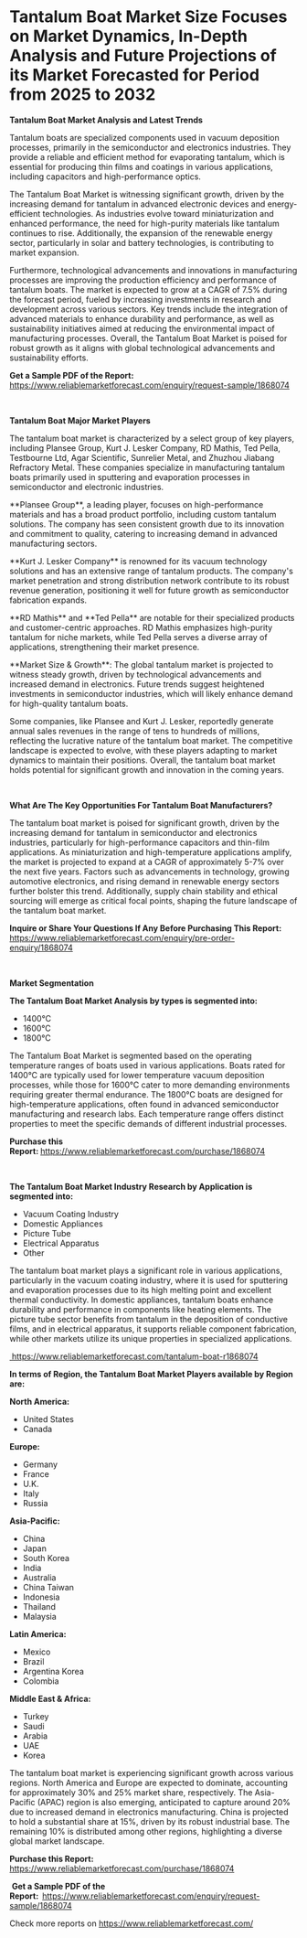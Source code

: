 <p><h1>Tantalum Boat Market Size Focuses on Market Dynamics, In-Depth Analysis and Future Projections of its Market Forecasted for Period from 2025 to 2032</h1></p><p><strong>Tantalum Boat Market Analysis and Latest Trends</strong></p>
<p><p>Tantalum boats are specialized components used in vacuum deposition processes, primarily in the semiconductor and electronics industries. They provide a reliable and efficient method for evaporating tantalum, which is essential for producing thin films and coatings in various applications, including capacitors and high-performance optics. </p><p>The Tantalum Boat Market is witnessing significant growth, driven by the increasing demand for tantalum in advanced electronic devices and energy-efficient technologies. As industries evolve toward miniaturization and enhanced performance, the need for high-purity materials like tantalum continues to rise. Additionally, the expansion of the renewable energy sector, particularly in solar and battery technologies, is contributing to market expansion.</p><p>Furthermore, technological advancements and innovations in manufacturing processes are improving the production efficiency and performance of tantalum boats. The market is expected to grow at a CAGR of 7.5% during the forecast period, fueled by increasing investments in research and development across various sectors. Key trends include the integration of advanced materials to enhance durability and performance, as well as sustainability initiatives aimed at reducing the environmental impact of manufacturing processes. Overall, the Tantalum Boat Market is poised for robust growth as it aligns with global technological advancements and sustainability efforts.</p></p>
<p><strong>Get a Sample PDF of the Report:&nbsp;</strong> <a href="https://www.reliablemarketforecast.com/enquiry/request-sample/1868074?utm_campaign=2618&utm_medium=2&utm_source=Github&utm_content=ia&utm_term=19022025&utm_id=tantalum-boat">https://www.reliablemarketforecast.com/enquiry/request-sample/1868074</a></p>
<p>&nbsp;</p>
<p><strong>Tantalum Boat Major Market Players</strong></p>
<p><p>The tantalum boat market is characterized by a select group of key players, including Plansee Group, Kurt J. Lesker Company, RD Mathis, Ted Pella, Testbourne Ltd, Agar Scientific, Sunrelier Metal, and Zhuzhou Jiabang Refractory Metal. These companies specialize in manufacturing tantalum boats primarily used in sputtering and evaporation processes in semiconductor and electronic industries.</p><p>**Plansee Group**, a leading player, focuses on high-performance materials and has a broad product portfolio, including custom tantalum solutions. The company has seen consistent growth due to its innovation and commitment to quality, catering to increasing demand in advanced manufacturing sectors.</p><p>**Kurt J. Lesker Company** is renowned for its vacuum technology solutions and has an extensive range of tantalum products. The company's market penetration and strong distribution network contribute to its robust revenue generation, positioning it well for future growth as semiconductor fabrication expands.</p><p>**RD Mathis** and **Ted Pella** are notable for their specialized products and customer-centric approaches. RD Mathis emphasizes high-purity tantalum for niche markets, while Ted Pella serves a diverse array of applications, strengthening their market presence.</p><p>**Market Size & Growth**: The global tantalum market is projected to witness steady growth, driven by technological advancements and increased demand in electronics. Future trends suggest heightened investments in semiconductor industries, which will likely enhance demand for high-quality tantalum boats.</p><p>Some companies, like Plansee and Kurt J. Lesker, reportedly generate annual sales revenues in the range of tens to hundreds of millions, reflecting the lucrative nature of the tantalum boat market. The competitive landscape is expected to evolve, with these players adapting to market dynamics to maintain their positions. Overall, the tantalum boat market holds potential for significant growth and innovation in the coming years.</p></p>
<p>&nbsp;</p>
<p><strong>What Are The Key Opportunities For Tantalum Boat Manufacturers?</strong></p>
<p><p>The tantalum boat market is poised for significant growth, driven by the increasing demand for tantalum in semiconductor and electronics industries, particularly for high-performance capacitors and thin-film applications. As miniaturization and high-temperature applications amplify, the market is projected to expand at a CAGR of approximately 5-7% over the next five years. Factors such as advancements in technology, growing automotive electronics, and rising demand in renewable energy sectors further bolster this trend. Additionally, supply chain stability and ethical sourcing will emerge as critical focal points, shaping the future landscape of the tantalum boat market.</p></p>
<p><strong>Inquire or Share Your Questions If Any Before Purchasing This Report:</strong> <a href="https://www.reliablemarketforecast.com/enquiry/pre-order-enquiry/1868074?utm_campaign=2618&utm_medium=2&utm_source=Github&utm_content=ia&utm_term=19022025&utm_id=tantalum-boat">https://www.reliablemarketforecast.com/enquiry/pre-order-enquiry/1868074</a></p>
<p>&nbsp;</p>
<p><strong>Market Segmentation</strong></p>
<p><strong>The Tantalum Boat Market Analysis by types is segmented into:</strong></p>
<p><ul><li>1400°C</li><li>1600°C</li><li>1800°C</li></ul></p>
<p><p>The Tantalum Boat Market is segmented based on the operating temperature ranges of boats used in various applications. Boats rated for 1400°C are typically used for lower temperature vacuum deposition processes, while those for 1600°C cater to more demanding environments requiring greater thermal endurance. The 1800°C boats are designed for high-temperature applications, often found in advanced semiconductor manufacturing and research labs. Each temperature range offers distinct properties to meet the specific demands of different industrial processes.</p></p>
<p><strong>Purchase this Report:&nbsp;</strong><a href="https://www.reliablemarketforecast.com/purchase/1868074?utm_campaign=2618&utm_medium=2&utm_source=Github&utm_content=ia&utm_term=19022025&utm_id=tantalum-boat">https://www.reliablemarketforecast.com/purchase/1868074</a></p>
<p>&nbsp;</p>
<p><strong>The Tantalum Boat Market Industry Research by Application is segmented into:</strong></p>
<p><ul><li>Vacuum Coating Industry</li><li>Domestic Appliances</li><li>Picture Tube</li><li>Electrical Apparatus</li><li>Other</li></ul></p>
<p><p>The tantalum boat market plays a significant role in various applications, particularly in the vacuum coating industry, where it is used for sputtering and evaporation processes due to its high melting point and excellent thermal conductivity. In domestic appliances, tantalum boats enhance durability and performance in components like heating elements. The picture tube sector benefits from tantalum in the deposition of conductive films, and in electrical apparatus, it supports reliable component fabrication, while other markets utilize its unique properties in specialized applications.</p></p>
<p><a href="https://www.reliablemarketforecast.com/tantalum-boat-r1868074?utm_campaign=2618&utm_medium=2&utm_source=Github&utm_content=ia&utm_term=19022025&utm_id=tantalum-boat">&nbsp;https://www.reliablemarketforecast.com/tantalum-boat-r1868074</a></p>
<p><strong>In terms of Region, the Tantalum Boat Market Players available by Region are:</strong></p>
<p>
    <p> <strong> North America: </strong>
        <ul>
            <li>United States</li>
            <li>Canada</li>
        </ul>
        </p> 
    <p> <strong> Europe: </strong>
        <ul>
            <li>Germany</li>
            <li>France</li>
            <li>U.K.</li>
            <li>Italy</li>
            <li>Russia</li>
        </ul>
        </p> 
    <p> <strong> Asia-Pacific: </strong>
        <ul>
            <li>China</li>
            <li>Japan</li>
            <li>South Korea</li>
            <li>India</li>
            <li>Australia</li>
            <li>China Taiwan</li>
            <li>Indonesia</li>
            <li>Thailand</li>
            <li>Malaysia</li>
        </ul>
        </p> 
    <p> <strong> Latin America: </strong>
        <ul>
            <li>Mexico</li>
            <li>Brazil</li>
            <li>Argentina Korea</li>
            <li>Colombia</li>
        </ul>
        </p> 
    <p> <strong> Middle East & Africa: </strong>
        <ul>
            <li>Turkey</li>
            <li>Saudi</li>
            <li>Arabia</li>
            <li>UAE</li>
            <li>Korea</li>
        </ul>
    </p>
    </p>
<p><p>The tantalum boat market is experiencing significant growth across various regions. North America and Europe are expected to dominate, accounting for approximately 30% and 25% market share, respectively. The Asia-Pacific (APAC) region is also emerging, anticipated to capture around 20% due to increased demand in electronics manufacturing. China is projected to hold a substantial share at 15%, driven by its robust industrial base. The remaining 10% is distributed among other regions, highlighting a diverse global market landscape.</p></p>
<p><strong>Purchase this Report: </strong><a href="https://www.reliablemarketforecast.com/purchase/1868074?utm_campaign=2618&utm_medium=2&utm_source=Github&utm_content=ia&utm_term=19022025&utm_id=tantalum-boat">https://www.reliablemarketforecast.com/purchase/1868074</a></p>
<p>&nbsp;<strong>Get a Sample PDF of the Report:&nbsp;&nbsp;</strong><a href="https://www.reliablemarketforecast.com/enquiry/request-sample/1868074?utm_campaign=2618&utm_medium=2&utm_source=Github&utm_content=ia&utm_term=19022025&utm_id=tantalum-boat">https://www.reliablemarketforecast.com/enquiry/request-sample/1868074</a></p>
<p><strong></strong></p>
<p>Check more reports on <a href="https://www.reliablemarketforecast.com/?utm_campaign=2618&utm_medium=2&utm_source=Github&utm_content=ia&utm_term=19022025&utm_id=tantalum-boat">https://www.reliablemarketforecast.com/</a></p>